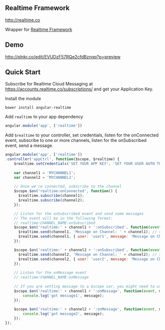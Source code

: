 ## Realtime Framework
http://realtime.co

Wrapper for [Realtime Framework](http://messaging-public.realtime.co/documentation/javascript/2.1.0/OrtcClient.html)

## Demo
http://plnkr.co/edit/EVUDzF57RQe2cfdBznqp?p=preview

## Quick Start
Subscribe for Realtime Cloud Messaging at https://accounts.realtime.co/subscriptions/ and get your Application Key.


Install the module
```
bower install angular-realtime
```

Add ```realtime``` to your app dependency
```javascript
angular.module('app', ['realtime'])
```

Add ```$realtime``` to your controller, set credentials, listen for the onConnected event, subscribe to one or more channels, listen for the onSubscribed event, send a message.
```javascript
angular.module('app', ['realtime'])
.controller('appCtrl', function($scope, $realtime) {
    $realtime.setCredentials('SET YOUR APP KEY', 'SET YOUR USER AUTH TOKEN');
    
    var channel1 = 'MYCHANNEL1';
    var channel2 = 'MYCHANNEL2';
    
    // Once we're connected, subscribe to the channel
    $scope.$on('realtime:onConnected', function() {
      $realtime.subscribe(channel1);
      $realtime.subscribe(channel2);
    });

    // Listen for the onSubscribed event and send some messages
    // The event will be in the following format:
    // realtime:CHANNEL_NAME:onSubscribed
    $scope.$on('realtime:' + channel1 + ':onSubscribed', function(event, ortc) {
      $realtime.send(channel1, 'Message on Channel: ' + channel1); // string
      $realtime.send(channel1, { user: 'user1', message: 'Message on Channel: ' + channel1}); // object
    });

    $scope.$on('realtime:' + channel2 + ':onSubscribed', function(event, ortc) {
      $realtime.send(channel2, 'Message on Channel: ' + channel2); // string
      $realtime.send(channel2, { user: 'user2', message: 'Message on Channel: ' + channel2}); // object
    });
    
    // Listen for the onMessage event
    // realtime:CHANNEL_NAME:onMessage
    
    // If you are setting message to a $scope var, you might need to use $scope.$apply(); for changes to take effect
    $scope.$on('realtime:' + channel1 + ':onMessage', function(event, message) {
        console.log('got message1', message);
    });
    
    $scope.$on('realtime:' + channel2 + ':onMessage', function(event, message) {
        console.log('got message2', message);
    });
});
```
